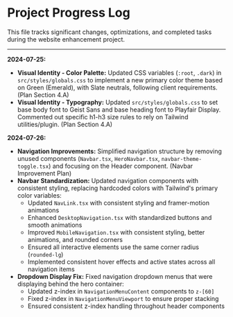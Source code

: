 # Project Progress Log

This file tracks significant changes, optimizations, and completed tasks during the website enhancement project.

--- 

**2024-07-25:**

*   **Visual Identity - Color Palette:** Updated CSS variables (`:root`, `.dark`) in `src/styles/globals.css` to implement a new primary color theme based on Green (Emerald), with Slate neutrals, following client requirements. (Plan Section 4.A)
*   **Visual Identity - Typography:** Updated `src/styles/globals.css` to set base body font to Geist Sans and base heading font to Playfair Display. Commented out specific h1-h3 size rules to rely on Tailwind utilities/plugin. (Plan Section 4.A) 

**2024-07-26:**

*   **Navigation Improvements:** Simplified navigation structure by removing unused components (`Navbar.tsx`, `HeroNavbar.tsx`, `navbar-theme-toggle.tsx`) and focusing on the Header component. (Navbar Improvement Plan)
*   **Navbar Standardization:** Updated navigation components with consistent styling, replacing hardcoded colors with Tailwind's primary color variables:
    * Updated `NavLink.tsx` with consistent styling and framer-motion animations
    * Enhanced `DesktopNavigation.tsx` with standardized buttons and smooth animations
    * Improved `MobileNavigation.tsx` with consistent styling, better animations, and rounded corners
    * Ensured all interactive elements use the same corner radius (`rounded-lg`)
    * Implemented consistent hover effects and active states across all navigation items
*   **Dropdown Display Fix:** Fixed navigation dropdown menus that were displaying behind the hero container:
    * Updated z-index in `NavigationMenuContent` components to `z-[60]`
    * Fixed z-index in `NavigationMenuViewport` to ensure proper stacking
    * Ensured consistent z-index handling throughout header components 